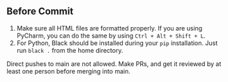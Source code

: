 ## Before Commit
1. Make sure all HTML files are formatted properly. If you are using PyCharm, you can do the same by using `Ctrl + Alt + Shift + L`.
2. For Python, Black should be installed during your `pip` installation. Just run `black .` from the home directory.

Direct pushes to main are not allowed. Make PRs, and get it reviewed by at least one person before merging into main.